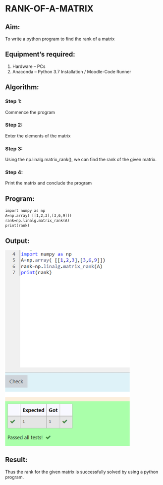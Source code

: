 # RANK-OF-A-MATRIX
## Aim:
To write a python program to find the rank of a matrix
## Equipment’s required:
1. 	Hardware – PCs
2. 	Anaconda – Python 3.7 Installation / Moodle-Code Runner
## Algorithm:
### Step 1: 
Commence the program
### Step 2: 
Enter the elements of the matrix
### Step 3: 
Using the np.linalg.matrix_rank(), we can find the rank of the given matrix.
### Step 4:
Print the matrix and conclude the program
## Program:
~~~
import numpy as np
A=np.array( [[1,2,3],[3,6,9]])
rank=np.linalg.matrix_rank(A)
print(rank)
~~~
## Output:
![GitHub Logo](m2.png)
## Result:
Thus the rank for the given matrix is successfully solved by  using a python program.


